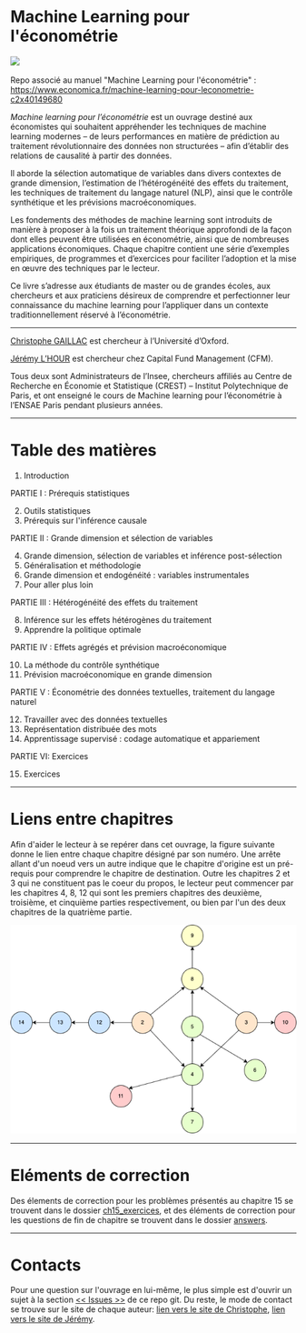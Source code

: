 # Machine Learning pour l'économétrie

<img src="https://github.com/jeremylhour/ml_econometrie/blob/main/ch01_intro/cover.png" width="48">

Repo associé au manuel "Machine Learning pour l'économétrie" : https://www.economica.fr/machine-learning-pour-leconometrie-c2x40149680

*Machine learning pour l’économétrie* est un ouvrage destiné aux économistes qui souhaitent appréhender les techniques de machine learning modernes – de leurs performances en matière de prédiction au traitement révolutionnaire des données non structurées – afin d’établir des relations de causalité à partir des données.

Il aborde la sélection automatique de variables dans divers contextes de grande dimension, l’estimation de l’hétérogénéité des effets du traitement, les techniques de traitement du langage naturel (NLP), ainsi que le contrôle synthétique et les prévisions macroéconomiques.

Les fondements des méthodes de machine learning sont introduits de manière à proposer à la fois un traitement théorique approfondi de la façon dont elles peuvent être utilisées en économétrie, ainsi que de nombreuses applications économiques. Chaque chapitre contient une série d’exemples empiriques, de programmes et d’exercices pour faciliter l’adoption et la mise en œuvre des techniques par le lecteur.

Ce livre s’adresse aux étudiants de master ou de grandes écoles, aux chercheurs et aux praticiens désireux de comprendre et perfectionner leur connaissance du machine learning pour l’appliquer dans un contexte traditionnellement réservé à l’économétrie.

* * *

[Christophe GAILLAC](https://www.cgaillac.com/) est chercheur à l’Université d’Oxford.

[Jérémy L’HOUR](https://sites.google.com/site/jeremylhour/home) est chercheur chez Capital Fund Management (CFM).

Tous deux sont Administrateurs de l’Insee, chercheurs affiliés au Centre de Recherche en Économie et Statistique (CREST) – Institut Polytechnique de Paris, et ont enseigné le cours de Machine learning pour l’économétrie à l’ENSAE Paris pendant plusieurs années.

* * *

# Table des matières

1. Introduction

PARTIE I : Prérequis statistiques 

2. Outils statistiques
3. Prérequis sur l'inférence causale

PARTIE II : Grande dimension et sélection de variables

4. Grande dimension, sélection de variables et inférence post-sélection
5. Généralisation et méthodologie
6. Grande dimension et endogénéité : variables instrumentales
7. Pour aller plus loin

PARTIE III : Hétérogénéité des effets du traitement

8. Inférence sur les effets hétérogènes du traitement
9. Apprendre la politique optimale

PARTIE IV : Effets agrégés et prévision macroéconomique

10. La méthode du contrôle synthétique
11. Prévision macroéconomique en grande dimension

PARTIE V : Économétrie des données textuelles, traitement du langage naturel

12. Travailler avec des données textuelles
13. Représentation distribuée des mots
14. Apprentissage supervisé : codage automatique et appariement

PARTIE VI: Exercices

15. Exercices

* * *

# Liens entre chapitres

Afin d'aider le lecteur à se repérer dans cet ouvrage, la figure suivante donne le lien entre chaque chapitre désigné par son numéro. Une arrête allant d'un noeud vers un autre indique que le chapitre d'origine est un pré-requis pour comprendre le chapitre de destination. Outre les chapitres 2 et 3 qui ne constituent pas le coeur du propos, le lecteur peut commencer par les chapitres 4, 8, 12 qui sont les premiers chapitres des deuxième, troisième, et cinquième parties respectivement, ou bien par l'un des deux chapitres de la quatrième partie.

![Graphe des liens entre chapitres](./ch01_intro/graph_chapter.png)

* * *

# Eléments de correction

Des élements de correction pour les problèmes présentés au chapitre 15 se trouvent dans le dossier [ch15_exercices](https://github.com/jeremylhour/ml_econometrie/tree/main/ch15_exercices/), et des éléments de correction pour les questions de fin de chapitre se trouvent dans le dossier [answers](https://github.com/jeremylhour/ml_econometrie/tree/main/answers/).

* * *

# Contacts

Pour une question sur l'ouvrage en lui-même, le plus simple est d'ouvrir un sujet à la section [<< Issues >>](https://github.com/jeremylhour/ml_econometrie/issues) de ce repo git. Du reste, le mode de contact se trouve sur le site de chaque auteur: [lien vers le site de Christophe](https://www.cgaillac.com/), [lien vers le site de Jérémy](https://sites.google.com/site/jeremylhour/home).
